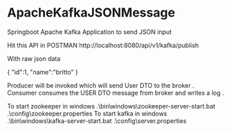 # ApacheKafkaJSONMessage
Springboot Apache Kafka Application to send JSON input

Hit this API in POSTMAN
http://localhost:8080/api/v1/kafka/publish

With raw json data

{
    "id":1, 
    "name":"britto"
}

Producer will be invoked which will send User DTO to the broker .
Consumer consumes the USER DTO message from broker and writes a log .

To start zookeeper in windows
.\bin\windows\zookeeper-server-start.bat .\config\zookeeper.properties
To start kafka in windows
.\bin\windows\kafka-server-start.bat .\config\server.properties
